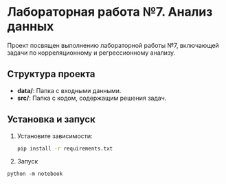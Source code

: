 # Лабораторная работа №7. Анализ данных

Проект посвящен выполнению лабораторной работы №7, включающей задачи по корреляционному и регрессионному анализу.

## Структура проекта
- **data/**: Папка с входными данными.
- **src/**: Папка с кодом, содержащим решения задач.

## Установка и запуск
1. Установите зависимости:
   ```bash
   pip install -r requirements.txt
   ```
2. Запуск
```
python -m notebook
```
